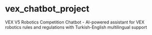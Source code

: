 # vex_chatbot_project
VEX V5 Robotics Competition Chatbot - AI-powered assistant for VEX robotics rules and regulations with Turkish-English multilingual support
